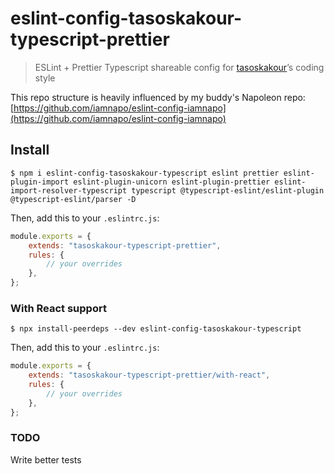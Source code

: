 # eslint-config-tasoskakour-typescript-prettier

> ESLint + Prettier Typescript shareable config for [tasoskakour](https://tasoskakour.com)’s coding style

This repo structure is heavily influenced by my buddy's Napoleon repo: [https://github.com/iamnapo/eslint-config-iamnapo](https://github.com/iamnapo/eslint-config-iamnapo)

## Install

```console
$ npm i eslint-config-tasoskakour-typescript eslint prettier eslint-plugin-import eslint-plugin-unicorn eslint-plugin-prettier eslint-import-resolver-typescript typescript @typescript-eslint/eslint-plugin @typescript-eslint/parser -D
```

Then, add this to your `.eslintrc.js`:

```js
module.exports = {
	extends: "tasoskakour-typescript-prettier",
	rules: {
		// your overrides
	},
};
```

### With React support

```console
$ npx install-peerdeps --dev eslint-config-tasoskakour-typescript
```

Then, add this to your `.eslintrc.js`:

```js
module.exports = {
	extends: "tasoskakour-typescript-prettier/with-react",
	rules: {
		// your overrides
	},
};
```

### TODO

Write better tests
